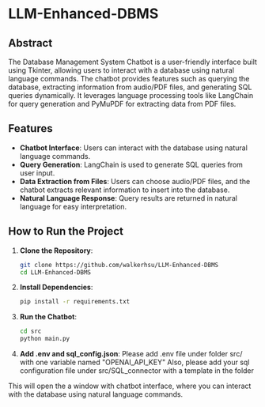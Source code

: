 # LLM-Enhanced-DBMS

## Abstract
The Database Management System Chatbot is a user-friendly interface built using Tkinter, allowing users to interact with a database using natural language commands. The chatbot provides features such as querying the database, extracting information from audio/PDF files, and generating SQL queries dynamically. It leverages language processing tools like LangChain for query generation and PyMuPDF for extracting data from PDF files.

## Features
- **Chatbot Interface**: Users can interact with the database using natural language commands.
- **Query Generation**: LangChain is used to generate SQL queries from user input.
- **Data Extraction from Files**: Users can choose audio/PDF files, and the chatbot extracts relevant information to insert into the database.
- **Natural Language Response**: Query results are returned in natural language for easy interpretation.

## How to Run the Project
1. **Clone the Repository**: 
   ```sh
   git clone https://github.com/walkerhsu/LLM-Enhanced-DBMS
   cd LLM-Enhanced-DBMS
    ```

2. **Install Dependencies**:
    ```sh
    pip install -r requirements.txt
    ```

3. **Run the Chatbot**:
    ```sh
    cd src 
    python main.py
    ```

4. **Add .env and sql_config.json**:
    Please add .env file under folder src/ with one variable named "OPENAI_API_KEY"
    Also, please add your sql configuration file under src/SQL_connector with a template in the folder

This will open the a window with chatbot interface, where you can interact with the database using natural language commands.